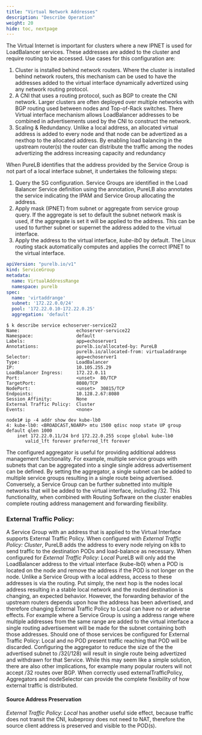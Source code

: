 ```yaml
---
title: "Virtual Network Addresses"
description: "Describe Operation"
weight: 20
hide: toc, nextpage
---
```



The Virtual Internet is important for clusters where a new IPNET is used for LoadBalancer services.  These addresses are added to the cluster and require routing to be accessed.  Use cases for this configuration are:

1. Cluster is installed behind network routers.  Where the cluster is installed behind network routers, this mechanism can be used to have the addresses added to the virtual interface dynamically advertized using any network routing protocol.
2. A CNI that uses a routing protocol, such as BGP to create the CNI network.  Larger clusters are often deployed over multiple networks with BGP routing used between nodes and Top-of-Rack switches.  There Virtual interface mechanism allows LoadBalancer addresses to be combined in advertisements used by the CNI to construct the network.
3.  Scaling & Redundancy.  Unlike a local address, an allocated virtual address is added to every node and that node can be advertized as a nexthop to the allocated address.  By enabling load balancing in the upstream router(s) the router can distribute the traffic among the nodes advertizing the address increasing capacity and redundancy

When PureLB identifies that the address provided by the Service Group is not part of a local interface subnet, it undertakes the following steps:

1. Query the SG configuration.  Service Groups are identified in the Load Balancer Service definition using the annotation, PureLB also annotates the service indicating the IPAM and Service Group allocating the address.
2. Apply mask (IPNET) from subnet or aggregate from service group query.  If the aggregate is set to default the subnet network mask is used, if the aggregate is set it will be applied to the address.  This can be used to further subnet or supernet the address added to the virtual interface.
3.  Apply the address to the virtual interface, _kube-lb0_ by default.  The Linux routing stack automatically computes and applies the correct IPNET to the virtual interface.


```yaml
apiVersion: "purelb.io/v1"
kind: ServiceGroup
metadata:
  name: VirtualAddressRange
  namespace: purelb 
spec:
  name: 'virtaddrange'
  subnet: '172.22.0.0/24'
  pool: '172.22.0.10-172.22.0.25'
  aggregation: 'default'
```
```plaintext
$ k describe service echoserver-service22
Name:                     echoserver-service22
Namespace:                default
Labels:                   app=echoserver1
Annotations:              purelb.io/allocated-by: PureLB
                          purelb.io/allocated-from: virtualaddrange
Selector:                 app=echoserver1
Type:                     LoadBalancer
IP:                       10.105.255.29
LoadBalancer Ingress:     172.22.0.11
Port:                     <unset>  80/TCP
TargetPort:               8080/TCP
NodePort:                 <unset>  30815/TCP
Endpoints:                10.128.2.67:8080
Session Affinity:         None
External Traffic Policy:  Cluster
Events:                   <none>

node1# ip -4 addr show dev kube-lb0 
4: kube-lb0: <BROADCAST,NOARP> mtu 1500 qdisc noop state UP group default qlen 1000
    inet 172.22.0.11/24 brd 172.22.0.255 scope global kube-lb0
       valid_lft forever preferred_lft forever
```

The configured aggregator is useful for providing additional address management functionality.  For example, multiple service groups with subnets that can be aggregated into a single single address advertisement can be defined.  By setting the aggregator, a single subnet can be added to multiple service groups resulting in a single route being advertised.  Conversely, a Service Group can be further subnetted into multiple networks that will be added to the virtual interface, including /32.   This functionality, when combined with Routing Software on the cluster enables complete routing address management and forwarding flexibility.


### External Traffic Policy:  
A Service Group with an address that is applied to the Virtual Interface supports External Traffic Policy.  When configured with _External Traffic Policy: Cluster_, PureLB adds the address to every node relying on k8s to send traffic to the destination PODs and load-balance as necessary. When configured for _External Traffic Policy: Local_  PureLB will only add the LoadBalancer address to the virtual interface (kube-lb0) when a POD is located on the node and remove the address if the POD is not longer on the node.  Unlike a Service Group with a local address, access to these addresses is via the routing.  Put simply, the next hop is the nodes local address resulting in a stable local network and the routed destination is changing, an expected behavior.  However, the forwarding behavior of the upstream routers depends upon how the address has been advertised, and therefore changing External Traffic Policy to Local can have no or adverse effects.  For example where a Service Group is using a address range where multiple addresses from the same range are added to the virtual interface a single routing advertisement will be made for the subnet containing both those addresses.  Should one of those services be configured for External Traffic Policy: Local and no POD present traffic reaching that POD will be discarded.  Configuring the aggregator to reduce the size of the the advertised subnet to /32(/128) will result in single route being advertized and withdrawn for that Service.  While this may seem like a simple solution, there are also other implications, for example many popular routers will not accept /32 routes over BGP.  When correctly used externalTrafficPolicy, Aggregators and nodeSelector can provide the complete flexibility of how external traffic is distributed.

#### Source Address Preservation
_External Traffic Policy: Local_ has another useful side effect, because traffic does not transit the CNI, kubeproxy does not need to NAT, therefore the source client address is preserved and visible to the POD(s).  


